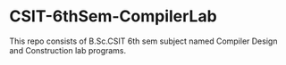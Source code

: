 # CSIT-6thSem-CompilerLab
This repo consists of B.Sc.CSIT 6th sem subject named Compiler Design and Construction lab programs.
